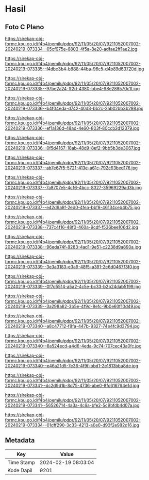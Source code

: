 # Hasil

## Foto C Plano

https://sirekap-obj-formc.kpu.go.id/f4b4/pemilu/pdpr/92/11/05/20/07/9211052007002-20240219-073334--05cf975e-6803-4f5a-8e20-adfae2ff1ae2.jpg

https://sirekap-obj-formc.kpu.go.id/f4b4/pemilu/pdpr/92/11/05/20/07/9211052007002-20240219-073335--f4dbc3b4-b888-44ba-96c5-d4b89d63720d.jpg

https://sirekap-obj-formc.kpu.go.id/f4b4/pemilu/pdpr/92/11/05/20/07/9211052007002-20240219-073335--97be2a24-ff2d-4380-bbe4-98e288570c1f.jpg

https://sirekap-obj-formc.kpu.go.id/f4b4/pemilu/pdpr/92/11/05/20/07/9211052007002-20240219-073336--b4f04eda-d742-40d3-bb2c-2ab02bb3b298.jpg

https://sirekap-obj-formc.kpu.go.id/f4b4/pemilu/pdpr/92/11/05/20/07/9211052007002-20240219-073336--ef1a136d-48ad-4e60-803f-80ccb2d12379.jpg

https://sirekap-obj-formc.kpu.go.id/f4b4/pemilu/pdpr/92/11/05/20/07/9211052007002-20240219-073336--0f5d4167-18ab-48d9-8ef2-9bb5b3de3067.jpg

https://sirekap-obj-formc.kpu.go.id/f4b4/pemilu/pdpr/92/11/05/20/07/9211052007002-20240219-073337--ab7e67f5-5721-413e-a61c-792c93bed176.jpg

https://sirekap-obj-formc.kpu.go.id/f4b4/pemilu/pdpr/92/11/05/20/07/9211052007002-20240219-073337--7a8707e5-4cf6-4bcc-8327-35969229ad3b.jpg

https://sirekap-obj-formc.kpu.go.id/f4b4/pemilu/pdpr/92/11/05/20/07/9211052007002-20240219-073337--e42d9a9f-2ed0-4fea-bbf8-46134ceb4b75.jpg

https://sirekap-obj-formc.kpu.go.id/f4b4/pemilu/pdpr/92/11/05/20/07/9211052007002-20240219-073338--737c4f16-48f0-460a-9cdf-f536bee106d2.jpg

https://sirekap-obj-formc.kpu.go.id/f4b4/pemilu/pdpr/92/11/05/20/07/9211052007002-20240219-073338--96eda74f-8283-4ad1-9e51-c2238d9a890a.jpg

https://sirekap-obj-formc.kpu.go.id/f4b4/pemilu/pdpr/92/11/05/20/07/9211052007002-20240219-073339--3e3a3183-e3a9-48f5-a391-2c6d0467f3f0.jpg

https://sirekap-obj-formc.kpu.go.id/f4b4/pemilu/pdpr/92/11/05/20/07/9211052007002-20240219-073339--0f7d5514-a5a2-4c5e-bc33-b2b24dab5199.jpg

https://sirekap-obj-formc.kpu.go.id/f4b4/pemilu/pdpr/92/11/05/20/07/9211052007002-20240219-073339--3a298a82-3b5e-4f9d-8efc-9b0e60f10d49.jpg

https://sirekap-obj-formc.kpu.go.id/f4b4/pemilu/pdpr/92/11/05/20/07/9211052007002-20240219-073340--a8c47712-f8fa-447b-9327-74e4fc9d3794.jpg

https://sirekap-obj-formc.kpu.go.id/f4b4/pemilu/pdpr/92/11/05/20/07/9211052007002-20240219-073340--8a524ecd-a4d6-4eda-9c74-707cec43a0fc.jpg

https://sirekap-obj-formc.kpu.go.id/f4b4/pemilu/pdpr/92/11/05/20/07/9211052007002-20240219-073340--e46a21d5-7e36-4f9f-bbd1-2e1813bba8de.jpg

https://sirekap-obj-formc.kpu.go.id/f4b4/pemilu/pdpr/92/11/05/20/07/9211052007002-20240219-073341--dc2d9d1b-8d75-4736-abe0-8fc616764e1d.jpg

https://sirekap-obj-formc.kpu.go.id/f4b4/pemilu/pdpr/92/11/05/20/07/9211052007002-20240219-073341--56526714-4a3a-4c6a-bfe2-5c9bfdb4d07a.jpg

https://sirekap-obj-formc.kpu.go.id/f4b4/pemilu/pdpr/92/11/05/20/07/9211052007002-20240219-073334--01dff290-3c33-4213-a0e0-d93f2e982d16.jpg


## Metadata

| Key        | Value               |
| ---------- | ------------------- |
| Time Stamp | 2024-02-19 08:03:04 |
| Kode Dapil | 9201                |



